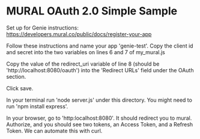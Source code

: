# MURAL OAuth 2.0 Simple Sample

Set up for Genie instructions:
https://developers.mural.co/public/docs/register-your-app

Follow these instructions and name your app 'genie-test'.
Copy the client id and secret into the two variables on lines 6 and 7 of my_mural.js

Copy the value of the redirect_uri variable of line 8 (should be 'http://localhost:8080/oauth') into the 'Redirect URLs' field under the OAuth section.

Click save.

In your terminal run 'node server.js' under this directory. You might need to run 'npm install express'.

In your browser, go to 'http:localhost:8080'. It should redirect you to mural. Authorize, and you should see two tokens, an Access Token, and a Refresh Token. We can automate this with curl.

<p>&nbsp;</p>
